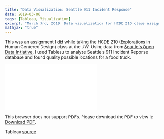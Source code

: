 ```yaml
---
title: "Data Visualization: Seattle 911 Incident Response"
date: 2019-03-06
tags: [Tableau, Visualization]
excerpt: "March 3rd, 2019: Data visualization for HCDE 210 class assignment"
mathjax: "true"
---
```


This was an assignment I did while taking the HCDE 210 (Explorations in Human Centered Design) class at the UW. Using data from [Seattle's Open Data Initiative](http://www.seattle.gov/tech/initiatives/open-data), I used Tableau to analyze Seattle's 911 Incident Reponse database and found quality possible locations for a food truck.

<object data="/images/InfoViz.pdf" type="application/pdf" width="300%" height="200px">
    <embed src="/images/InfoViz.pdf">
        <p>This browser does not support PDFs. Please download the PDF to view it: <a href="http://yoursite.com/the.pdf">Download PDF</a>.</p>
    </embed>
</object>

Tableau [source](https://public.tableau.com/profile/jeremy.lu2631#!/vizhome/INFOVIZ_15519277250680/Dashboard1)
